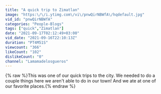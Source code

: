 ```yaml
---
title: "A quick trip to Zimatlan"
image: "https:\/\/i.ytimg.com\/vi\/pnwQirNBWfA\/hqdefault.jpg"
vid_id: "pnwQirNBWfA"
categories: "People-Blogs"
tags: ["quick","Zimatlan"]
date: "2021-09-17T02:12:49+03:00"
vid_date: "2021-09-16T22:10:13Z"
duration: "PT4M51S"
viewcount: "366"
likeCount: "102"
dislikeCount: "0"
channel: "Lamamadelosgueros"
---
```

{% raw %}This was one of our quick trips to the city.  We needed to do a couple things here we aren't able to do in our town! And we ate at one of our favorite places.{% endraw %}
